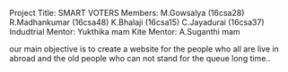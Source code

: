 Project Title: SMART VOTERS
Members: M.Gowsalya (16csa28)
         R.Madhankumar (16csa48)
         K.Bhalaji (16csa15)
         C.Jayadurai (16csa37)
Indudtrial Mentor: Yukthika mam
Kite Mentor: A.Suganthi mam

our main objective is to create a website for the people who all are live in abroad and the old people who can not stand for the queue long time..
